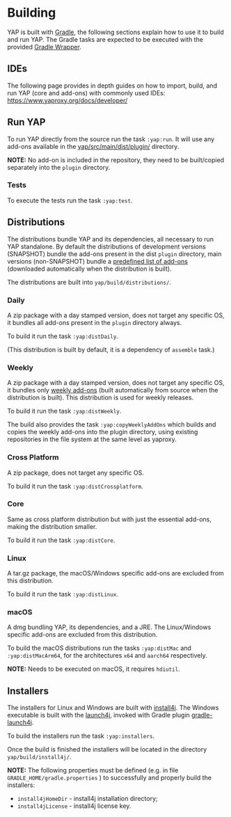 # Building
YAP is built with [Gradle], the following sections explain how to use it to build and run YAP.
The Gradle tasks are expected to be executed with the provided [Gradle Wrapper].

## IDEs
The following page provides in depth guides on how to import, build, and run YAP (core and add-ons) with commonly used IDEs:
https://www.yaproxy.org/docs/developer/

## Run YAP
To run YAP directly from the source run the task `:yap:run`. It will use any add-ons available in the [yap/src/main/dist/plugin/] directory.

**NOTE:** No add-on is included in the repository, they need to be built/copied separately into the `plugin` directory.

### Tests
To execute the tests run the task `:yap:test`.

## Distributions
The distributions bundle YAP and its dependencies, all necessary to run YAP standalone. By default the distributions of development
versions (SNAPSHOT) bundle the add-ons present in the dist `plugin` directory, main versions (non-SNAPSHOT) bundle a [predefined
list of add-ons] (downloaded automatically when the distribution is built).

The distributions are built into `yap/build/distributions/`.

### Daily
A zip package with a day stamped version, does not target any specific OS, it bundles all add-ons present in the `plugin` directory always.

To build it run the task `:yap:distDaily`.

(This distribution is built by default, it is a dependency of `assemble` task.)

### Weekly
A zip package with a day stamped version, does not target any specific OS, it bundles only [weekly add-ons] (built automatically from
source when the distribution is built).
This distribution is used for weekly releases.

To build it run the task `:yap:distWeekly`.

The build also provides the task `:yap:copyWeeklyAddOns` which builds and copies the weekly add-ons into the plugin directory,
using existing repositories in the file system at the same level as yaproxy.

### Cross Platform
A zip package, does not target any specific OS.

To build it run the task `:yap:distCrossplatform`.

### Core
Same as cross platform distribution but with just the essential add-ons, making the distribution smaller.

To build it run the task `:yap:distCore`.

### Linux
A tar.gz package, the macOS/Windows specific add-ons are excluded from this distribution.

To build it run the task `:yap:distLinux`.

### macOS
A dmg bundling YAP, its dependencies, and a JRE. The Linux/Windows specific add-ons are excluded from this distribution.

To build the macOS distributions run the tasks `:yap:distMac` and `:yap:distMacArm64`, for the architectures `x64` and `aarch64` respectively.

**NOTE:** Needs to be executed on macOS, it requires `hdiutil`.

## Installers
The installers for Linux and Windows are built with [install4j]. The Windows executable is built with the [launch4j], invoked with Gradle plugin [gradle-launch4j].

To build the installers run the task `:yap:installers`.

Once the build is finished the installers will be located in the directory `yap/build/install4j/`.

**NOTE:** The following properties must be defined (e.g. in file `GRADLE_HOME/gradle.properties` ) to successfully and properly build the installers:
 - `install4jHomeDir` - install4j installation directory;
 - `install4jLicense` - install4j license key.

[Gradle]: https://gradle.org/
[Gradle Wrapper]: https://docs.gradle.org/current/userguide/gradle_wrapper.html
[yap/src/main/dist/plugin/]: yap/src/main/dist/plugin/
[predefined list of add-ons]: yap/src/main/add-ons.txt
[weekly add-ons]: yap/src/main/weekly-add-ons.json
[install4j]: https://www.ej-technologies.com/products/install4j/overview.html
[launch4j]: http://launch4j.sourceforge.net/
[gradle-launch4j]: https://github.com/TheBoegl/gradle-launch4j

